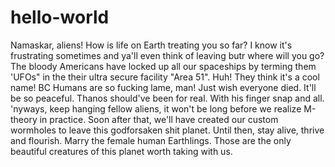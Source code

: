 # hello-world

Namaskar, aliens!
            How is life on Earth treating you so far? I know it's frustrating sometimes and ya'll even think of leaving butr where will you go? The bloody Americans have locked up all our spaceships by terming them 'UFOs" in the their ultra secure facility "Area 51". Huh! They think it's a cool name! BC Humans are so fucking lame, man! Just wish everyone died. It'll be so peaceful. Thanos should've been for real. With his finger snap and all. 'nyways, keep hanging fellow aliens, it won't be long before we realize M-theory in practice. Soon after that, we'll have created our custom wormholes to leave this godforsaken shit planet. Until then, stay alive, thrive and flourish. Marry the female human Earthlings. Those are the only beautiful creatures of this planet worth taking with us.
